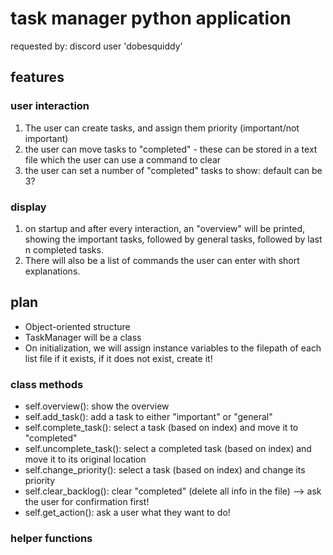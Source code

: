 # task manager python application
requested by: discord user 'dobesquiddy'

## features

### user interaction
1. The user can create tasks, and assign them priority (important/not important)
2. the user can move tasks to "completed" - these can be stored in a text file which the user can use a command to clear
3. the user can set a number of "completed" tasks to show: default can be 3?

### display
1. on startup and after every interaction, an "overview" will be printed, showing the important tasks, followed by general tasks, followed by last n completed tasks.
2. There will also be a list of commands the user can enter with short explanations.    

## plan
- Object-oriented structure
- TaskManager will be a class
- On initialization, we will assign instance variables to the filepath of each list file if it exists, if it does not exist, create it!

### class methods
- self.overview(): show the overview
- self.add_task(): add a task to either "important" or "general"
- self.complete_task(): select a task (based on index) and move it to "completed"
- self.uncomplete_task(): select a completed task (based on index) and move it to its original location
- self.change_priority(): select a task (based on index) and change its priority
- self.clear_backlog(): clear "completed" (delete all info in the file) --> ask the user for confirmation first!
- self.get_action(): ask a user what they want to do!

### helper functions